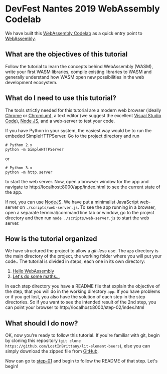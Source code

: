 # DevFest Nantes 2019 WebAssembly Codelab

We have built this [WebAssembly Codelab](https://github.com/LostInBrittany/wasm-devfestnantes-2019) as a quick entry point to [WebAssembly](https://webassembly.org/). 


## What are the objectives of this tutorial

Follow the tutorial to learn the concepts behind WebAssembly (WASM), write your first WASM libraries, compile existing libraries to WASM and generally understand how WASM open new possibilities in the web development ecosystem.


## What do I need to use this tutorial?

The tools strictly needed for this tutorial are a modern web browser (ideally [Chrome](https://www.google.com/chrome/) or [Chromium](https://www.chromium.org/)), a text editor (we suggest the excellent [Visual Studio Code](https://code.visualstudio.com/)), [Node JS](https://nodejs.org), and a web-server to test your code.

If you have Python in your system, the easiest way would be to run the embeded SimpleHTTPServer. Go to the project directory and run

```
# Python 2.x
python -m SimpleHTTPServer
```

or 

```
# Python 3.x
python -m http.server
```

to start the web server. Now, open a browser window for the app and navigate to http://localhost:8000/app/index.html to see the current state of the app.

If not, you can use [NodeJS](http://nodejs.org). We have put a minimalist JavaScript web-server on `./scripts/web-server.js`. To see the app running in a browser, open a separate terminal/command line tab or window, go to the project directory and then run `node ./scripts/web-server.js` to start the web server. 


## How is the tutorial organized 

We have structured the project to allow a *git-less* use. The `app` directory is the main directory of the project, the working folder where you will put your code.. The tutorial is divided in steps, each one in its own directory:

1. [Hello WebAssembly](./step-01/)
1. [Let's do some maths...](./step-02/)

In each step directory you have a README file that explain the objective of the step, that you will do in the working directory `app`. If you have problems or if you get lost, you also have the solution of each step in the step directories. So if you want to see the intended result of  the 2nd step, you can point your browser to http://localhost:8000/step-02/index.html


## What should I do now?  

OK, now you're ready to follow this tutorial. If you're familiar with git, begin by cloning this repository (`git clone https://github.com/LostInBrittany/lit-element-beers`), else you can simply download the zipped file from [GitHub](https://github.com/LostInBrittany/wasm-devfestnantes-2019/archive/master.zip).

Now can go to [step-01](./step-01) and begin to follow the README of that step. Let's begin!